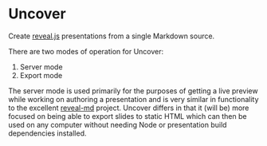 # Uncover

Create [reveal.js](http://lab.hakim.se/reveal-js/) presentations
from a single Markdown source.

There are two modes of operation for Uncover:

1. Server mode
2. Export mode

The server mode is used primarily for the purposes of getting a live
preview while working on authoring a presentation and is very similar
in functionality to the excellent
[reveal-md](https://webpro.github.io/reveal-md/) project. Uncover
differs in that it (will be) more focused on being able to export
slides to static HTML which can then be used on any computer without
needing Node or presentation build dependencies installed.

